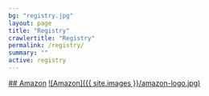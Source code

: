```yaml
---
bg: "registry.jpg"
layout: page
title: "Registry"
crawlertitle: "Registry"
permalink: /registry/
summary: ""
active: registry
---
```

[## Amazon](https://www.amazon.com/wedding/share/zwyls)
[![Amazon]({{ site.images }}/amazon-logo.jpg)](https://www.amazon.com/wedding/share/zwyls)